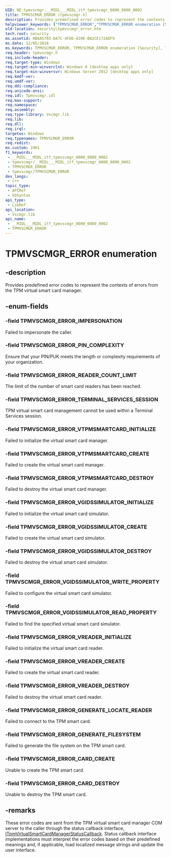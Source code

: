 ```yaml
---
UID: NE:tpmvscmgr.__MIDL___MIDL_itf_tpmvscmgr_0000_0000_0002
title: TPMVSCMGR_ERROR (tpmvscmgr.h)
description: Provides predefined error codes to represent the contexts of errors from the TPM virtual smart card manager.
helpviewer_keywords: ["TPMVSCMGR_ERROR","TPMVSCMGR_ERROR enumeration [Security]","TPMVSCMGR_ERROR_CARD_CREATE","TPMVSCMGR_ERROR_CARD_DESTROY","TPMVSCMGR_ERROR_GENERATE_FILESYSTEM","TPMVSCMGR_ERROR_GENERATE_LOCATE_READER","TPMVSCMGR_ERROR_IMPERSONATION","TPMVSCMGR_ERROR_PIN_COMPLEXITY","TPMVSCMGR_ERROR_READER_COUNT_LIMIT","TPMVSCMGR_ERROR_TERMINAL_SERVICES_SESSION","TPMVSCMGR_ERROR_VGIDSSIMULATOR_CREATE","TPMVSCMGR_ERROR_VGIDSSIMULATOR_DESTROY","TPMVSCMGR_ERROR_VGIDSSIMULATOR_INITIALIZE","TPMVSCMGR_ERROR_VGIDSSIMULATOR_READ_PROPERTY","TPMVSCMGR_ERROR_VGIDSSIMULATOR_WRITE_PROPERTY","TPMVSCMGR_ERROR_VREADER_CREATE","TPMVSCMGR_ERROR_VREADER_DESTROY","TPMVSCMGR_ERROR_VREADER_INITIALIZE","TPMVSCMGR_ERROR_VTPMSMARTCARD_CREATE","TPMVSCMGR_ERROR_VTPMSMARTCARD_DESTROY","TPMVSCMGR_ERROR_VTPMSMARTCARD_INITIALIZE","security.tpmvscmgr_error","tpmvscmgr/TPMVSCMGR_ERROR","tpmvscmgr/TPMVSCMGR_ERROR_CARD_CREATE","tpmvscmgr/TPMVSCMGR_ERROR_CARD_DESTROY","tpmvscmgr/TPMVSCMGR_ERROR_GENERATE_FILESYSTEM","tpmvscmgr/TPMVSCMGR_ERROR_GENERATE_LOCATE_READER","tpmvscmgr/TPMVSCMGR_ERROR_IMPERSONATION","tpmvscmgr/TPMVSCMGR_ERROR_PIN_COMPLEXITY","tpmvscmgr/TPMVSCMGR_ERROR_READER_COUNT_LIMIT","tpmvscmgr/TPMVSCMGR_ERROR_TERMINAL_SERVICES_SESSION","tpmvscmgr/TPMVSCMGR_ERROR_VGIDSSIMULATOR_CREATE","tpmvscmgr/TPMVSCMGR_ERROR_VGIDSSIMULATOR_DESTROY","tpmvscmgr/TPMVSCMGR_ERROR_VGIDSSIMULATOR_INITIALIZE","tpmvscmgr/TPMVSCMGR_ERROR_VGIDSSIMULATOR_READ_PROPERTY","tpmvscmgr/TPMVSCMGR_ERROR_VGIDSSIMULATOR_WRITE_PROPERTY","tpmvscmgr/TPMVSCMGR_ERROR_VREADER_CREATE","tpmvscmgr/TPMVSCMGR_ERROR_VREADER_DESTROY","tpmvscmgr/TPMVSCMGR_ERROR_VREADER_INITIALIZE","tpmvscmgr/TPMVSCMGR_ERROR_VTPMSMARTCARD_CREATE","tpmvscmgr/TPMVSCMGR_ERROR_VTPMSMARTCARD_DESTROY","tpmvscmgr/TPMVSCMGR_ERROR_VTPMSMARTCARD_INITIALIZE"]
old-location: security\tpmvscmgr_error.htm
tech.root: security
ms.assetid: 0B8A5703-DA7C-4FD6-A39E-BA2CE172ADF9
ms.date: 12/05/2018
ms.keywords: TPMVSCMGR_ERROR, TPMVSCMGR_ERROR enumeration [Security], TPMVSCMGR_ERROR_CARD_CREATE, TPMVSCMGR_ERROR_CARD_DESTROY, TPMVSCMGR_ERROR_GENERATE_FILESYSTEM, TPMVSCMGR_ERROR_GENERATE_LOCATE_READER, TPMVSCMGR_ERROR_IMPERSONATION, TPMVSCMGR_ERROR_PIN_COMPLEXITY, TPMVSCMGR_ERROR_READER_COUNT_LIMIT, TPMVSCMGR_ERROR_TERMINAL_SERVICES_SESSION, TPMVSCMGR_ERROR_VGIDSSIMULATOR_CREATE, TPMVSCMGR_ERROR_VGIDSSIMULATOR_DESTROY, TPMVSCMGR_ERROR_VGIDSSIMULATOR_INITIALIZE, TPMVSCMGR_ERROR_VGIDSSIMULATOR_READ_PROPERTY, TPMVSCMGR_ERROR_VGIDSSIMULATOR_WRITE_PROPERTY, TPMVSCMGR_ERROR_VREADER_CREATE, TPMVSCMGR_ERROR_VREADER_DESTROY, TPMVSCMGR_ERROR_VREADER_INITIALIZE, TPMVSCMGR_ERROR_VTPMSMARTCARD_CREATE, TPMVSCMGR_ERROR_VTPMSMARTCARD_DESTROY, TPMVSCMGR_ERROR_VTPMSMARTCARD_INITIALIZE, security.tpmvscmgr_error, tpmvscmgr/TPMVSCMGR_ERROR, tpmvscmgr/TPMVSCMGR_ERROR_CARD_CREATE, tpmvscmgr/TPMVSCMGR_ERROR_CARD_DESTROY, tpmvscmgr/TPMVSCMGR_ERROR_GENERATE_FILESYSTEM, tpmvscmgr/TPMVSCMGR_ERROR_GENERATE_LOCATE_READER, tpmvscmgr/TPMVSCMGR_ERROR_IMPERSONATION, tpmvscmgr/TPMVSCMGR_ERROR_PIN_COMPLEXITY, tpmvscmgr/TPMVSCMGR_ERROR_READER_COUNT_LIMIT, tpmvscmgr/TPMVSCMGR_ERROR_TERMINAL_SERVICES_SESSION, tpmvscmgr/TPMVSCMGR_ERROR_VGIDSSIMULATOR_CREATE, tpmvscmgr/TPMVSCMGR_ERROR_VGIDSSIMULATOR_DESTROY, tpmvscmgr/TPMVSCMGR_ERROR_VGIDSSIMULATOR_INITIALIZE, tpmvscmgr/TPMVSCMGR_ERROR_VGIDSSIMULATOR_READ_PROPERTY, tpmvscmgr/TPMVSCMGR_ERROR_VGIDSSIMULATOR_WRITE_PROPERTY, tpmvscmgr/TPMVSCMGR_ERROR_VREADER_CREATE, tpmvscmgr/TPMVSCMGR_ERROR_VREADER_DESTROY, tpmvscmgr/TPMVSCMGR_ERROR_VREADER_INITIALIZE, tpmvscmgr/TPMVSCMGR_ERROR_VTPMSMARTCARD_CREATE, tpmvscmgr/TPMVSCMGR_ERROR_VTPMSMARTCARD_DESTROY, tpmvscmgr/TPMVSCMGR_ERROR_VTPMSMARTCARD_INITIALIZE
req.header: tpmvscmgr.h
req.include-header: 
req.target-type: Windows
req.target-min-winverclnt: Windows 8 [desktop apps only]
req.target-min-winversvr: Windows Server 2012 [desktop apps only]
req.kmdf-ver: 
req.umdf-ver: 
req.ddi-compliance: 
req.unicode-ansi: 
req.idl: Tpmvscmgr.idl
req.max-support: 
req.namespace: 
req.assembly: 
req.type-library: Vscmgr.lib
req.lib: 
req.dll: 
req.irql: 
targetos: Windows
req.typenames: TPMVSCMGR_ERROR
req.redist: 
ms.custom: 19H1
f1_keywords:
 - __MIDL___MIDL_itf_tpmvscmgr_0000_0000_0002
 - tpmvscmgr/__MIDL___MIDL_itf_tpmvscmgr_0000_0000_0002
 - TPMVSCMGR_ERROR
 - tpmvscmgr/TPMVSCMGR_ERROR
dev_langs:
 - c++
topic_type:
 - APIRef
 - kbSyntax
api_type:
 - LibDef
api_location:
 - Vscmgr.lib
api_name:
 - __MIDL___MIDL_itf_tpmvscmgr_0000_0000_0002
 - TPMVSCMGR_ERROR
---
```


# TPMVSCMGR_ERROR enumeration


## -description

Provides predefined error codes to represent the contexts of errors from the TPM virtual smart card manager.

## -enum-fields

### -field TPMVSCMGR_ERROR_IMPERSONATION

Failed to impersonate the caller.

### -field TPMVSCMGR_ERROR_PIN_COMPLEXITY

Ensure that your PIN/PUK meets the length or complexity requirements of your organization.

### -field TPMVSCMGR_ERROR_READER_COUNT_LIMIT

The limit of the number of smart card readers has been reached.

### -field TPMVSCMGR_ERROR_TERMINAL_SERVICES_SESSION

TPM virtual smart card management cannot be used within a Terminal Services session.

### -field TPMVSCMGR_ERROR_VTPMSMARTCARD_INITIALIZE

Failed to initialize the virtual smart card manager.

### -field TPMVSCMGR_ERROR_VTPMSMARTCARD_CREATE

Failed to create the virtual smart card manager.

### -field TPMVSCMGR_ERROR_VTPMSMARTCARD_DESTROY

Failed to destroy the virtual smart card manager.

### -field TPMVSCMGR_ERROR_VGIDSSIMULATOR_INITIALIZE

Failed to initialize the virtual smart card simulator.

### -field TPMVSCMGR_ERROR_VGIDSSIMULATOR_CREATE

Failed to create the virtual smart card simulator.

### -field TPMVSCMGR_ERROR_VGIDSSIMULATOR_DESTROY

Failed to destroy the virtual smart card simulator.

### -field TPMVSCMGR_ERROR_VGIDSSIMULATOR_WRITE_PROPERTY

Failed to configure the virtual smart card simulator.

### -field TPMVSCMGR_ERROR_VGIDSSIMULATOR_READ_PROPERTY

Failed to find the specified virtual smart card simulator.

### -field TPMVSCMGR_ERROR_VREADER_INITIALIZE

Failed to initialize the virtual smart card reader.

### -field TPMVSCMGR_ERROR_VREADER_CREATE

Failed to create the virtual smart card reader.

### -field TPMVSCMGR_ERROR_VREADER_DESTROY

Failed to destroy the virtual smart card reader.

### -field TPMVSCMGR_ERROR_GENERATE_LOCATE_READER

Failed to connect to the TPM smart card.

### -field TPMVSCMGR_ERROR_GENERATE_FILESYSTEM

Failed to generate the file system on the TPM smart card.

### -field TPMVSCMGR_ERROR_CARD_CREATE

Unable to create the TPM smart card.

### -field TPMVSCMGR_ERROR_CARD_DESTROY

Unable to destroy the TPM smart card.

## -remarks

These error codes are sent from the TPM virtual smart card manager COM server to the caller through the status callback interface, <a href="/windows/desktop/api/tpmvscmgr/nn-tpmvscmgr-itpmvirtualsmartcardmanagerstatuscallback">ITpmVirtualSmartCardManagerStatusCallback</a>. Status callback interface implementations must interpret the error codes based on their predefined meanings and, if applicable, load localized message strings and update the user interface.

